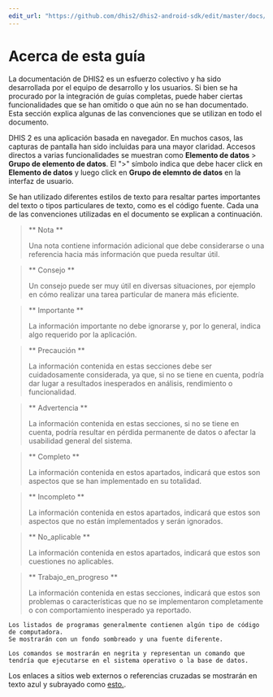 ```yaml
---
edit_url: "https://github.com/dhis2/dhis2-android-sdk/edit/master/docs/content/developer/about-this-android-guide.md" 
---
```

# Acerca de esta guía

<!--DHIS2-SECTION-ID:about_this_guide_-->

 La documentación de DHIS2 es un esfuerzo colectivo y ha sido desarrollada por
el equipo de desarrollo y los usuarios. Si bien se ha procurado por la integración de guías completas,
puede haber ciertas funcionalidades que se han omitido o que
aún no se han documentado. Esta sección explica algunas de las convenciones
que se utilizan en todo el documento.

DHIS 2 es una aplicación basada en navegador. En muchos casos, las capturas de pantalla han
sido incluidas para una mayor claridad. Accesos directos a varias funcionalidades
se muestran como **Elemento de datos** \> **Grupo de elemento de datos**. El
"\>" símbolo indica que debe hacer click en **Elemento de datos** y luego
click en **Grupo de elemnto de datos** en la interfaz de usuario.

Se han utilizado diferentes estilos de texto para resaltar partes importantes
del texto o tipos particulares de texto, como es el código fuente. Cada una de las
convenciones utilizadas en el documento se explican a continuación.

> ** Nota **
>
> Una nota contiene información adicional que debe considerarse o una
> referencia hacia más información que pueda resultar útil.

> ** Consejo **
>
> Un consejo puede ser muy útil en diversas situaciones,  por ejemplo en cómo realizar una
> tarea particular de manera más eficiente.

> ** Importante **
>
> La información importante no debe ignorarse y, por lo general, indica
> algo requerido por la aplicación.

> ** Precaución **
>
> La información contenida en estas secciones debe ser cuidadosamente
> considerada, ya que, si no se tiene en cuenta, podría dar lugar a resultados inesperados en
> análisis, rendimiento o funcionalidad.

> ** Advertencia **
>
> La información contenida en estas secciones, si no se tiene en cuenta, podría resultar
> en pérdida permanente de datos o afectar la usabilidad general del sistema.

> ** Completo **
>
> La información contenida en estos apartados, indicará que estos
> son aspectos que se han implementado en su totalidad.

> ** Incompleto **
>
> La información contenida en estos apartados, indicará que estos
> son aspectos que no están implementados y serán ignorados.

> ** No_aplicable **
>
> La información contenida en estos apartados, indicará que estos
> son cuestiones no aplicables.

> ** Trabajo_en_progreso **
>
> La información contenida en estas secciones, indicará que estos
> son problemas o características que no se implementaron completamente o con comportamiento 
> inesperado ya reportado.

    Los listados de programas generalmente contienen algún tipo de código de computadora.
    Se mostrarán con un fondo sombreado y una fuente diferente.

`Los comandos se mostrarán en negrita y representan un comando que
tendría que ejecutarse en el sistema operativo o la base de datos.`

Los enlaces a sitios web externos o referencias cruzadas se mostrarán en
texto azul y subrayado como [esto.](http://www.dhis2.org).

<!--
Las referencias bibliográficas se mostrarán entre corchetes como este
Almacén2007. Se puede encontrar una referencia completa en la bibliografía contenida
al final de este documento.
-->


